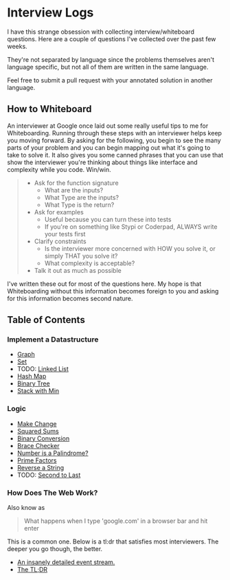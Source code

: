 # Interview Logs

I have this strange obsession with collecting interview/whiteboard questions. Here are a couple of questions I've collected over the past few weeks.

They're not separated by language since the problems themselves aren't language specific, but not all of them are written in the same language.

Feel free to submit a pull request with your annotated solution in another language.


## How to Whiteboard

An interviewer at Google once laid out some really useful tips to me for Whiteboarding. Running through these steps with an interviewer helps keep you moving forward. By asking for the following, you begin to see the many parts of your problem and you can begin mapping out what it's going to take to solve it. It also gives you some canned phrases that you can use that show the interviewer you're thinking about things like interface and complexity while you code. Win/win.

> - Ask for the function signature
>   - What are the inputs?
>   - What Type are the inputs?
>   - What Type is the return?
> - Ask for examples
>   - Useful because you can turn these into tests
>   - If you're on something like Stypi or Coderpad, ALWAYS write your tests first
> - Clarify constraints
>   - Is the interviewer more concerned with HOW you solve it, or simply THAT you solve it?
>   - What complexity is acceptable?
> - Talk it out as much as possible

I've written these out for most of the questions here. My hope is that Whiteboarding without this information becomes foreign to you and asking for this information becomes second nature.


## Table of Contents

### Implement a Datastructure
- [Graph](./questions/implement_a_graph)
- [Set](./questions/implement_a_set)
- TODO: [Linked List](./questions/implement_a_linked_list)
- [Hash Map](./questions/implement_a_hash)
- [Binary Tree](./questions/binary_tree)
- [Stack with Min](./questions/stack_with_min)

### Logic
- [Make Change](./questions/makeChange)
- [Squared Sums](./questions/squaredSum)
- [Binary Conversion](./questions/binary_conversion)
- [Brace Checker](./questions/brace_checker)
- [Number is a Palindrome?](./questions/palindrome_number)
- [Prime Factors](./questions/prime_factors)
- [Reverse a String](./questions/reverse_a_string)
- TODO: [Second to Last](./questions/second_to_last)

### How Does The Web Work?

Also know as

> What happens when I type 'google.com' in a browser bar and hit enter

This is a common one. Below is a tl:dr that satisfies most interviewers. The deeper you go though, the better.

- [An insanely detailed event stream.](https://github.com/alex/what-happens-when)
- [The TL;DR](./questions/how-the-web-works.md)
